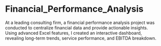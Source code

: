 # Financial_Performance_Analysis
At a leading consulting firm, a financial performance analysis project was conducted to centralize financial data and provide actionable insights. Using advanced Excel features, I created an interactive dashboard, revealing long-term trends, service performance, and EBITDA breakdown.
